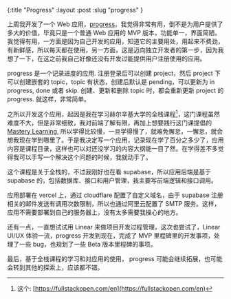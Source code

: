 {:title "Progress"
 :layout :post
 :slug "progress"
 }

上周我开发了一个 Web 应用，[progress](https://progress.huzuzhi.com)，我觉得非常有用，倒不是为用户提供了多大的价值，毕竟只是一个普通 Web 应用的 MVP 版本，功能单一，界面简陋。我觉得有用，一方面是因为自己开发的应用，知道它的主要用处，用起来不费劲，有新鲜感，所以每天都在使用，另一方面，这是迈向独立开发者的第一步，因为我想了一下，在这之前我自己好像还没有开发过能提供用户注册使用的应用。

progress 是一个记录进度的应用. 注册登录后可以创建 project，然后 project 下可以创建嵌套的 topic，topic 有状态，创建后默认是 pending，可以更新为 in progress, done 或者 skip. 创建、更新和删除 topic 时，都会重新更新 project 的 progress. 就这样，非常简单。

之所以开发这个应用，起因是我在学习赫尔辛基大学的全栈课程[^1]，这门课程虽然难度不大，但是非常细致，我对前端了解有限，再加上想要践行这门课提倡的 [Mastery Learning](https://en.wikipedia.org/wiki/Mastery_learning), 所以学得比较慢，一旦学得慢了，就难免懈怠，一懈怠，就会想我现在学到哪里了。于是我决定写一个应用，记录现在学了百分之多少了，应用内容是课程目录，这样也可以对还没学习的内容大纲能一目了然。在学得差不多觉得我可以手写一个解决这个问题的时候，我就动手了。

这个课程是关于全栈的，不过我刚好也在看 supabase，所以应用后端是基于 supabase 的，包括数据库、接口和用户管理，我主要写前端逻辑和接口调用。

应用部署在 vercel 上，通过 cloudflare 配置了自定义域名，由于 supabase 注册相关的邮件发送有调用次数限制，所以也通过阿里云配置了 SMTP 服务。这样，应用不需要部署到自己的服务器上，没有太多需要我操心的地方。

还有一点，一直想试试用 Linear 来做项目开发过程管理，这次也尝试了，Linear UI/UX 体验一流，progress 开发到现在，完成了 MVP 里程碑里的开发事项，处理了一些 bug，也规划了一些 Beta 版本里程碑的事项。

最后，基于全栈课程的学习和对应用的使用， progress 可能会继续拓展，也可能会转到其他的探索上，应该都不错。 

[^1]: 这个: [https://fullstackopen.com/en](https://fullstackopen.com/en)
